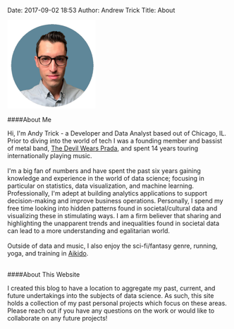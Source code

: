 ﻿Date: 2017-09-02 18:53 
Author: Andrew Trick 
Title: About

<img src="../img/1.png" style="width: 200px;"/>

<br>

 
####About Me

Hi, I'm Andy Trick - a Developer and Data Analyst based out of Chicago, IL. Prior to diving into the world of tech I was a founding member and bassist of metal band, <a href="https://www.tdwpband.com/">The Devil Wears Prada</a>, and spent 14 years touring internationally playing music. 
<br><br>
I'm a big fan of numbers and have spent the past six years gaining knowledge and experience in the world of data science; focusing in particular on statistics, data visualization, and machine learning. Professionally, I'm adept at building analytics applications to support decision-making and improve business operations. Personally, I spend my free time looking into hidden patterns found in societal/cultural data and visualizing these in stimulating ways. I am a firm believer that sharing and highlighting the unapparent trends and inequalities found in societal data can lead to a more understanding and egalitarian world. 
<br><br>
Outside of data and music, I also enjoy the sci-fi/fantasy genre, running, yoga, and training in <a href="http://www.japaneseculturecenter.com/">Aikido</a>.
 
<br>
####About This Website

I created this blog to have a location to aggregate my past, current, and future undertakings into the subjects of data science. As such, this site holds a collection of my past personal projects which focus on these areas. Please reach out if you have any questions on the work or would like to collaborate on any future projects!